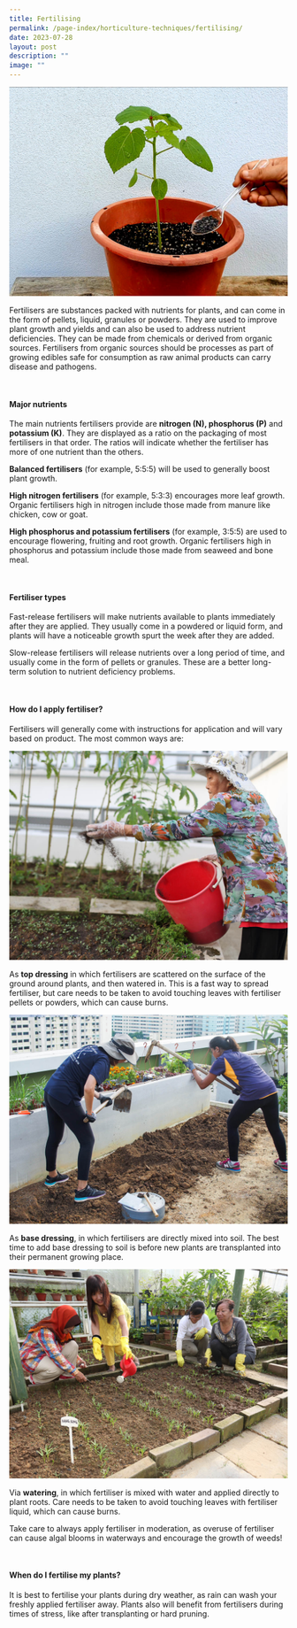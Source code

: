 ```yaml
---
title: Fertilising
permalink: /page-index/horticulture-techniques/fertilising/
date: 2023-07-28
layout: post
description: ""
image: ""
---
```

<section>
	<img title="Fertiliser being added as top dressing to a Lady's-Finger plant. Photo by Jacqueline Chua." src="/images/Horti%20techniques/Fertilising_Jacchua.jpg">
<p>Fertilisers are substances packed with nutrients for plants, and can come in the form of pellets, liquid, granules or powders. They are used to improve plant growth and yields and can also be used to address nutrient deficiencies. They can be made from chemicals or derived from organic sources. Fertilisers from organic sources should be processes as part of growing edibles safe for consumption as raw animal products can carry disease and pathogens. </p>
</section>
<br>
<section>
<h4>Major nutrients</h4>
<p>The main nutrients fertilisers provide are <b>nitrogen (N), phosphorus (P)</b> and <b>potassium (K)</b>. They are displayed as a ratio on the packaging of most fertilisers in that order. The ratios will indicate whether the fertiliser has more of one nutrient than the others.</p>
<p><b>Balanced fertilisers</b> (for example, 5:5:5) will be used to generally boost plant growth.</p>
<p><b>High nitrogen fertilisers</b> (for example, 5:3:3) encourages more leaf growth. Organic fertilisers high in nitrogen include those made from manure like chicken, cow or goat. </p>
<p><b>High phosphorus and potassium fertilisers</b> (for example, 3:5:5) are used to encourage flowering, fruiting and root growth. Organic fertilisers high in phosphorus and potassium include those made from seaweed and bone meal. </p>
</section>
<br>
<section>
<h4>Fertiliser types</h4>
<p>Fast-release fertilisers will make nutrients available to plants immediately after they are applied. They usually come in a powdered or liquid form, and plants will have a noticeable growth spurt the week after they are added. </p>
<p>Slow-release fertilisers will release nutrients over a long period of time, and usually come in the form of pellets or granules. These are a better long-term solution to nutrient deficiency problems. </p>
</section>
<br>
<section>
<h4>How do I apply fertiliser?</h4>
<p>Fertilisers will generally come with instructions for application and will vary based on product. The most common ways are:</p>
<img title="A Community Gardener scattering fertiliser onto a new planting bed as top dressing. Photo by NParks." src="/images/Gardeners/Fertilising.jpg">
<p>As <b>top dressing</b> in which fertilisers are scattered on the surface of the ground around plants, and then watered in. This is a fast way to spread fertiliser, but care needs to be taken to avoid touching leaves with fertiliser pellets or powders, which can cause burns. </p>
<img title="Community Gardeners mixing soil. Photo by Jacqueline Chua." src="/images/Gardeners/Digging%20(4).jpg">
<p>As <b>base dressing</b>, in which fertilisers are directly mixed into soil. The best time to add base dressing to soil is before new plants are transplanted into their permanent growing place. </p>
<img title="A Community Gardener watering plants with diluted liquid fertiliser. Photo by NParks." src="/images/Gardeners/Planting%20(1).jpg">
<p>Via <b>watering</b>, in which fertiliser is mixed with water and applied directly to plant roots. Care needs to be taken to avoid touching leaves with fertiliser liquid, which can cause burns.</p>
<p>Take care to always apply fertiliser in moderation, as overuse of fertiliser can cause algal blooms in waterways and encourage the growth of weeds!</p>
</section>
<br>
<section>
<h4>When do I fertilise my plants?</h4>
<p>It is best to fertilise your plants during dry weather, as rain can wash your freshly applied fertiliser away. Plants also will benefit from fertilisers during times of stress, like after transplanting or hard pruning. </p>
</section>